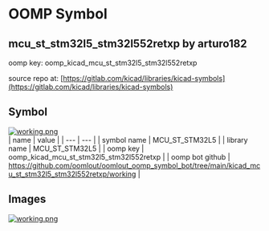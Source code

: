 # OOMP Symbol  
## mcu_st_stm32l5_stm32l552retxp  by arturo182  
  
oomp key: oomp_kicad_mcu_st_stm32l5_stm32l552retxp  
  
source repo at: [https://gitlab.com/kicad/libraries/kicad-symbols](https://gitlab.com/kicad/libraries/kicad-symbols)  
## Symbol  
  
[![working.png](working_600.png)](working.png)  
| name | value | 
| --- | --- | 
| symbol name | MCU_ST_STM32L5 | 
| library name | MCU_ST_STM32L5 | 
| oomp key | oomp_kicad_mcu_st_stm32l5_stm32l552retxp | 
| oomp bot github | https://github.com/oomlout/oomlout_oomp_symbol_bot/tree/main/kicad_mcu_st_stm32l5_stm32l552retxp/working | 
## Images  
  
[![working.png](working_140.png)](working.png)  
